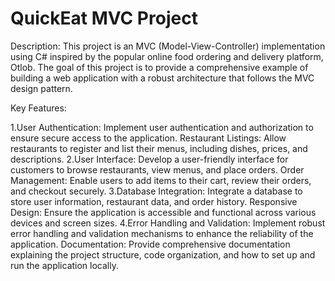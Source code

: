 # QuickEat MVC Project

Description:
This project is an MVC (Model-View-Controller) implementation using C# inspired by the popular online food ordering and delivery platform, Otlob. The goal of this project is to provide a comprehensive example of building a web application with a robust architecture that follows the MVC design pattern.

Key Features:

1.User Authentication: 
  Implement user authentication and authorization to ensure secure access to the application.
  Restaurant Listings: Allow restaurants to register and list their menus, including dishes, prices, and descriptions.
2.User Interface: 
  Develop a user-friendly interface for customers to browse restaurants, view menus, and place orders.
  Order Management: Enable users to add items to their cart, review their orders, and checkout securely.
3.Database Integration:
  Integrate a database to store user information, restaurant data, and order history.
  Responsive Design: Ensure the application is accessible and functional across various devices and screen sizes.
4.Error Handling and Validation:
  Implement robust error handling and validation mechanisms to enhance the reliability of the application.
  Documentation: Provide comprehensive documentation explaining the project structure, code organization, and how to set up and run the application locally.
